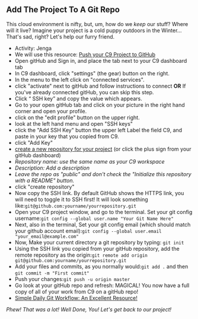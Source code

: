 ## Add The Project To A Git Repo
This cloud environment is nifty, but, um, how do we *keep* our stuff?  Where will it live? 
Imagine your project is a cold puppy outdoors in the Winter... That's sad, right? 
Let's help our furry friend. 

* Activity:  Jenga 
* We will use this resource: [Push your C9 Project to GitHub](http://lepidllama.net/blog/how-to-push-an-existing-cloud9-project-to-github/)
* Open gitHub and Sign in, and place the tab next to your C9 dashboard tab
* In C9 dashboard, click "settings" (the gear) button on the right. 
* In the menu to the left click on "connected services". 
* click "activate" next to gitHub and follow instructions to connect **OR** If you've already connected gitHub, you can skip this step. 
* Click “ SSH key” and copy the value which appears.
* Go to your open gitHub tab and click on your picture in the right hand corner and open your profile.
* click on the  "edit profile" button on the upper right. 
* look at the left hand menu and open "SSH keys" 
* click the  "Add SSH Key" button the upper left Label the field C9, and paste in your key that you copied from C9.
* click "Add Key"
* [create a new repository for your project](https://github.com/new) (or click the plus sign from your gitHub dashboard) 
* *Repository name: use the same name as your C9 workspace*
* *Description: Add a description*
* *Leave the repo as "public" and don't check the  "Initialize this repository with a README" button.*
* click "create repository"
* Now copy the SSH link. By default GitHub shows the HTTPS link, you will need to toggle it to SSH first! It will look something like:```git@github.com:yourname/yourrepository.git```
* Open your C9 project window, and go to the terminal. Set your git config username:```git config --global user.name "Your Git Name Here"```
* Next, also in the terminal, Set your git config email (which should match your github account email):```git config --global user.email "your_email@example.com"```
* Now, Make your current directory a git repository by typing: ```git init```
* Using the SSH link you copied from your gitHub repository, add the remote repository as the origin:```git remote add origin git@github.com:yourname/yourrepository.git```
* Add your files and commits, as you normally would:```git add .``` and then ```git commit -m "First commit"```
* Push your changes:```git push -u origin master```
* Go look at your gitHub repo and refresh:  MAGICAL!  You now have a full copy of all of your work from C9 on a gitHub repo! 
* [Simple Daily Git Workflow: An Excellent Resource!](http://image.slidesharecdn.com/dcnyc10-gitingear-120510030924-phpapp02/95/git-in-gear-how-to-track-changes-travel-back-in-time-and-code-nicely-with-others-30-638.jpg?cb=1397421717)

*Phew! That was a lot! Well Done, You! Let's get back to our project!* 